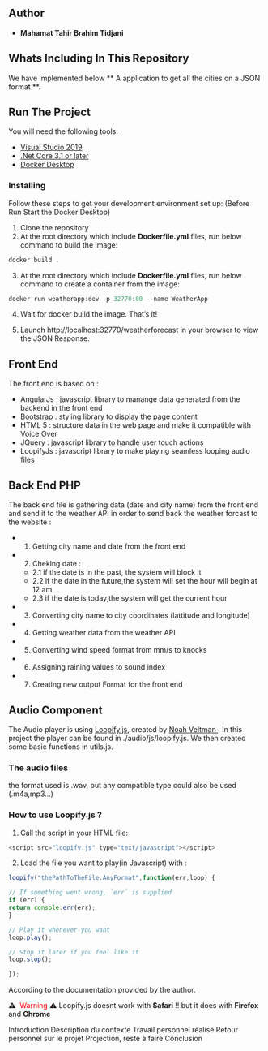 ## Author
* **Mahamat Tahir Brahim Tidjani**

## Whats Including In This Repository
We have implemented below ** A application to get all the cities on a JSON format **.

## Run The Project
You will need the following tools:

* [Visual Studio 2019](https://visualstudio.microsoft.com/downloads/)
* [.Net Core 3.1 or later](https://dotnet.microsoft.com/download/dotnet-core/3.1)
* [Docker Desktop](https://www.docker.com/products/docker-desktop)

### Installing
Follow these steps to get your development environment set up: (Before Run Start the Docker Desktop)
1. Clone the repository
2. At the root directory which include **Dockerfile.yml** files, run below command to build the image:
```csharp
docker build .
```
3. At the root directory which include **Dockerfile.yml** files, run below command to create a container from the image:
```csharp
docker run weatherapp:dev -p 32770:80 --name WeatherApp
```
4. Wait for docker build the image. That’s it!

5. Launch  http://localhost:32770/weatherforecast in your browser to view the JSON Response.


## Front End
The front end is based on :
- AngularJs : javascript library to manange data generated from the backend in the front end
- Bootstrap : styling library to display the page content 
- HTML 5 :  structure data in the web page and make it compatible with Voice Over
- JQuery : javascript library to handle user touch actions
- LoopifyJs : javascript library to make playing seamless looping audio files

## Back End PHP
The back end file is gathering data (date and city name) from the front end and send it to the weather API in order to send back the weather forcast to the website :
* 1. Getting city name and date from the front end
* 2. Cheking date :
  * 2.1 if the date is in the past, the system will block it
  * 2.2 if the date in the future,the system will set the hour will begin at 12 am
  * 2.3 if the date is today,the system will get the current hour
* 3. Converting city name to city coordinates (lattitude and longitude)
* 4. Getting weather data from the weather API
* 5. Converting wind speed format from mm/s to knocks
* 6. Assigning raining values to sound index
* 7. Creating new output Format for the front end 

## Audio Component
The Audio player is using [Loopify.js](https://github.com/veltman/loopify), created by [Noah Veltman ](https://github.com/veltman).
In this project the player can be found in ./audio/js/loopify.js.
We then created some basic functions in utils.js.
### The audio files
the format used is .wav, but any compatible type could also be used (.m4a,mp3...)
### How to use Loopify.js ?
1. Call the script in your HTML file:
```javascript 1.8
<script src="loopify.js" type="text/javascript"></script>
```
2. Load the file you want to play(in Javascript) with :
```javascript 1.8
loopify("thePathToTheFile.AnyFormat",function(err,loop) {

// If something went wrong, `err` is supplied
if (err) {
return console.err(err);
}

// Play it whenever you want
loop.play();

// Stop it later if you feel like it
loop.stop();

});
```
According to the documentation provided by the author.

⚠️ ️<span style="color:red"> Warning </span> ⚠️
Loopify.js doesnt work with **Safari** !!
but it does with **Firefox** and **Chrome**


Introduction 
Description du contexte 
Travail personnel réalisé 
Retour personnel sur le projet 
Projection, reste à faire 
Conclusion